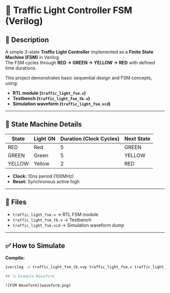 # 🚦 Traffic Light Controller FSM (Verilog)

## 📌 Description
A simple 3-state **Traffic Light Controller** implemented as a **Finite State Machine (FSM)** in Verilog.  
The FSM cycles through **RED → GREEN → YELLOW → RED** with defined time durations.

This project demonstrates basic sequential design and FSM concepts, using:
- **RTL module (`traffic_light_fsm.v`)**
- **Testbench (`traffic_light_fsm_tb.v`)**
- **Simulation waveform (`traffic_light_fsm.vcd`)**

---

## 📌 State Machine Details

| State  | Light ON | Duration (Clock Cycles) | Next State |
|--------|----------|--------------------------|-------------|
| RED    | Red      | 5                        | GREEN       |
| GREEN  | Green    | 5                        | YELLOW      |
| YELLOW | Yellow   | 2                        | RED         |

- **Clock:** 10ns period (100MHz)
- **Reset:** Synchronous active high

---

## 📂 Files

- `traffic_light_fsm.v` → RTL FSM module  
- `traffic_light_fsm_tb.v` → Testbench  
- `traffic_light_fsm.vcd` → Simulation waveform dump

---

## ✅ How to Simulate

**Compile:**
```bash
iverilog -o traffic_light_fsm_tb.vvp traffic_light_fsm.v traffic_light_fsm_tb.v

## 🔍 Example Waveform

![FSM Waveform](waveform.png)


